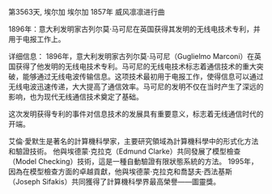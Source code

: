 
第3563天, 埃尔加
埃尔加 1857年 威风凛凛进行曲 

 

1896年：意大利发明家古列尔莫·马可尼在英国获得其发明的无线电技术专利，并用于电报工作上。

详细信息：
1896年，意大利发明家古列尔莫·马可尼（Guglielmo Marconi）在英国获得了他发明的无线电技术专利。马可尼的无线电技术标志着通信技术的重大突破，能够通过无线电波传输信息。这项技术最初用于电报工作，使得信息可以通过无线电波迅速传递，大大提高了通信效率。马可尼的发明不仅在当时产生了深远的影响，也为现代无线通信技术奠定了基础。

这次发明获得专利的事件对信息技术的发展具有重要意义，标志着无线通信时代的开端。


艾倫·愛默生是著名的計算機科學家，主要研究領域為計算機科學中的形式化方法和驗證技術。
他與埃德蒙·克拉克（Edmund Clarke）共同發展了模型檢查（Model Checking）技術，這是一種自動驗證有限狀態系統的方法。
1995年，因為在模型檢查方面的卓越貢獻，他與埃德蒙·克拉克和喬瑟夫·西法基斯（Joseph Sifakis）共同獲得了計算機科學界最高榮譽——圖靈獎。
